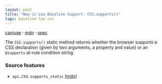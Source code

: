 ```yaml
---
layout: post
title: "New in Low Baseline Support: CSS.supports()"
tags: baseline-low css
---
```


[caniuse](https://caniuse.com/?search=css-supports) · [mdn](https://developer.mozilla.org/en-US/search?q=CSS.supports()) · [spec](https://drafts.csswg.org/css-conditional-3/#the-css-namespace)

The `CSS.supports()` static method returns whether the browser supports a CSS declaration (given by two arguments, a property and value) or an `@supports` at-rule condition string.

### Source features

- ``api.CSS.supports_static`` [[mdn]](https://developer.mozilla.org/en-US/search?q=api.CSS.supports_static)
